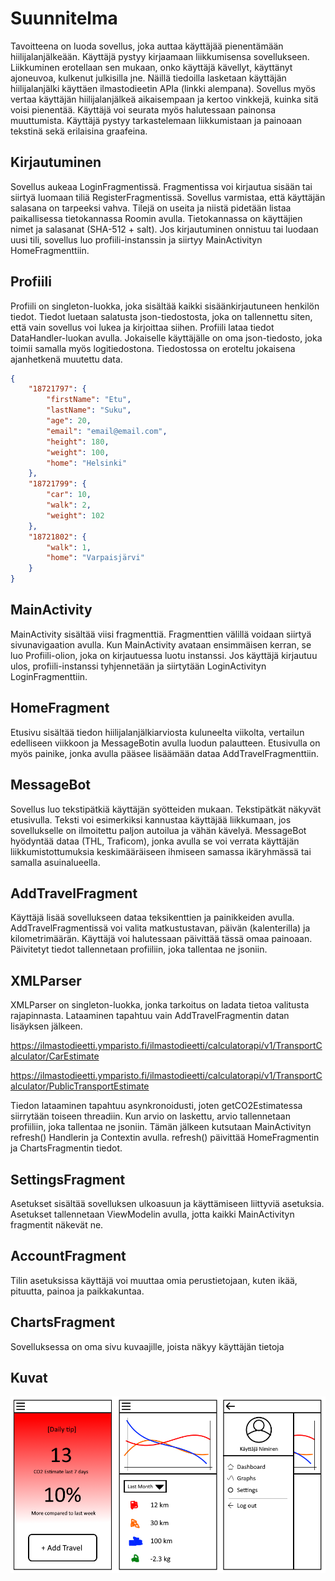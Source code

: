 # Suunnitelma
Tavoitteena on luoda sovellus, joka auttaa käyttäjää pienentämään hiilijalanjälkeään. Käyttäjä pystyy kirjaamaan liikkumisensa sovellukseen. Liikkuminen erotellaan sen mukaan, onko käyttäjä kävellyt, käyttänyt ajoneuvoa, kulkenut julkisilla jne. Näillä tiedoilla lasketaan käyttäjän hiilijalanjälki käyttäen ilmastodieetin APIa (linkki alempana). Sovellus myös vertaa käyttäjän hiilijalanjälkeä aikaisempaan ja kertoo vinkkejä, kuinka sitä voisi pienentää. Käyttäjä voi seurata myös halutessaan painonsa muuttumista. Käyttäjä pystyy tarkastelemaan liikkumistaan ja painoaan tekstinä sekä erilaisina graafeina.

## Kirjautuminen
Sovellus aukeaa LoginFragmentissä. Fragmentissa voi kirjautua sisään tai siirtyä luomaan tiliä RegisterFragmentissä. Sovellus varmistaa, että käyttäjän salasana on tarpeeksi vahva.
Tilejä on useita ja niistä pidetään listaa paikallisessa tietokannassa Roomin avulla. Tietokannassa on käyttäjien nimet ja salasanat (SHA-512 + salt). Jos kirjautuminen onnistuu tai luodaan uusi tili, sovellus luo profiili-instanssin ja siirtyy MainActivityn HomeFragmenttiin.

## Profiili
Profiili on singleton-luokka, joka sisältää kaikki sisäänkirjautuneen henkilön tiedot. Tiedot luetaan salatusta json-tiedostosta, joka on tallennettu siten, että vain sovellus voi lukea ja kirjoittaa siihen. Profiili lataa tiedot DataHandler-luokan avulla. Jokaiselle käyttäjälle on oma json-tiedosto, joka toimii samalla myös logitiedostona. Tiedostossa on eroteltu jokaisena ajanhetkenä muutettu data.
```json
{
    "18721797": {
        "firstName": "Etu",
        "lastName": "Suku",
        "age": 20,
        "email": "email@email.com",
        "height": 180,
        "weight": 100,
        "home": "Helsinki"
    },
    "18721799": {
        "car": 10,
        "walk": 2,
        "weight": 102
    },
    "18721802": {
        "walk": 1,
        "home": "Varpaisjärvi"
    }
}
```

## MainActivity
MainActivity sisältää viisi fragmenttiä. Fragmenttien välillä voidaan siirtyä sivunavigaation avulla. Kun MainActivity avataan ensimmäisen kerran, se luo Profiili-olion, joka on kirjautuessa luotu instanssi. Jos käyttäjä kirjautuu ulos, profiili-instanssi tyhjennetään ja siirtytään LoginActivityn LoginFragmenttiin.

## HomeFragment
Etusivu sisältää tiedon hiilijalanjälkiarviosta kuluneelta viikolta, vertailun edelliseen viikkoon ja MessageBotin avulla luodun palautteen. Etusivulla on myös painike, jonka avulla pääsee lisäämään dataa AddTravelFragmenttiin.

## MessageBot
Sovellus luo tekstipätkiä käyttäjän syötteiden mukaan. Tekstipätkät näkyvät etusivulla. Teksti voi esimerkiksi kannustaa käyttäjää liikkumaan, jos sovellukselle on ilmoitettu paljon autoilua ja vähän kävelyä. MessageBot hyödyntää dataa (THL, Traficom), jonka avulla se voi verrata käyttäjän liikkumistottumuksia keskimääräiseen ihmiseen samassa ikäryhmässä tai samalla asuinalueella.

## AddTravelFragment
Käyttäjä lisää sovellukseen dataa teksikenttien ja painikkeiden avulla. AddTravelFragmentissä voi valita matkustustavan, päivän (kalenterilla) ja kilometrimäärän. Käyttäjä voi halutessaan päivittää tässä omaa painoaan. Päivitetyt tiedot tallennetaan profiiliin, joka tallentaa ne jsoniin.

## XMLParser
XMLParser on singleton-luokka, jonka tarkoitus on ladata tietoa valitusta rajapinnasta. Lataaminen tapahtuu vain AddTravelFragmentin datan lisäyksen jälkeen.

https://ilmastodieetti.ymparisto.fi/ilmastodieetti/calculatorapi/v1/TransportCalculator/CarEstimate

https://ilmastodieetti.ymparisto.fi/ilmastodieetti/calculatorapi/v1/TransportCalculator/PublicTransportEstimate

Tiedon lataaminen tapahtuu asynkronoidusti, joten getCO2Estimatessa siirrytään toiseen threadiin. Kun arvio on laskettu, arvio tallennetaan profiiliin, joka tallentaa ne jsoniin. Tämän jälkeen kutsutaan MainActivityn refresh() Handlerin ja Contextin avulla. refresh() päivittää HomeFragmentin ja ChartsFragmentin tiedot.

## SettingsFragment
Asetukset sisältää sovelluksen ulkoasuun ja käyttämiseen liittyviä asetuksia. Asetukset tallennetaan ViewModelin avulla, jotta kaikki MainActivityn fragmentit näkevät ne.

## AccountFragment
Tilin asetuksissa käyttäjä voi muuttaa omia perustietojaan, kuten ikää, pituutta, painoa ja paikkakuntaa.

## ChartsFragment
Sovelluksessa on oma sivu kuvaajille, joista näkyy käyttäjän tietoja

## Kuvat
![Ulkoasu](/gui.png?raw=true)
